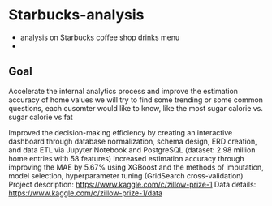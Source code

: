 # Starbucks-analysis
 - analysis on Starbucks coffee shop drinks menu
 - 

## Goal
Accelerate the internal analytics process and improve the estimation accuracy of home values
we will try to find some trending or some common questions, each cusomter would like to know, like the most sugar calorie vs. sugar calorie vs fat 

Improved the decision-making efficiency by creating an interactive dashboard through database normalization, schema design, ERD creation, and data ETL via Jupyter Notebook and PostgreSQL (dataset: 2.98 million home entries with 58 features)
Increased estimation accuracy through improving the MAE by 5.67% using XGBoost and the methods of imputation, model selection, hyperparameter tuning (GridSearch cross-validation)
Project description: https://www.kaggle.com/c/zillow-prize-1
Data details: https://www.kaggle.com/c/zillow-prize-1/data
